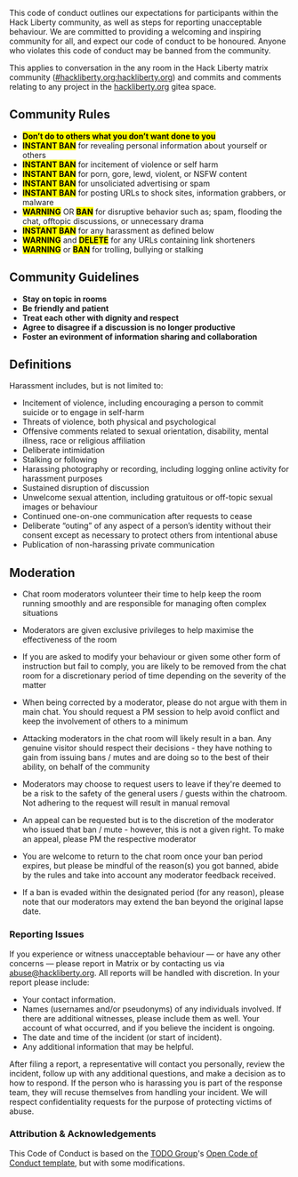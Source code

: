 This code of conduct outlines our expectations for participants within the Hack Liberty community, as well as steps for reporting unacceptable behaviour. We are committed to providing a welcoming and inspiring community for all, and expect our code of conduct to be honoured. Anyone who violates this code of conduct may be banned from the community.

This applies to conversation in the any room in the Hack Liberty matrix community ([#hackliberty.org:hackliberty.org](https://matrix.to/#/#hackliberty.org:hackliberty.org)) and commits and comments relating to any project in the [hackliberty.org](https://git.hackliberty.org) gitea space.

## **Community Rules**
- <mark>**Don’t do to others what you don’t want done to you**</mark>
- <mark>**INSTANT BAN**</mark> for revealing personal information about yourself or others
- <mark>**INSTANT BAN**</mark> for incitement of violence or self harm
- <mark>**INSTANT BAN**</mark> for porn, gore, lewd, violent, or NSFW content
- <mark>**INSTANT BAN**</mark> for unsoliciated advertising or spam
- <mark>**INSTANT BAN**</mark> for posting URLs to shock sites, information grabbers, or malware
- <mark>**WARNING**</mark> OR <mark>**BAN**</mark> for disruptive behavior such as; spam, flooding the chat, offtopic discussions, or unnecessary drama
- <mark>**INSTANT BAN**</mark> for any harassment as defined below
- <mark>**WARNING**</mark> and <mark>**DELETE**</mark> for any URLs containing link shorteners
- <mark>**WARNING**</mark> or <mark>**BAN**</mark> for trolling, bullying or stalking

## **Community Guidelines**

-  **Stay on topic in rooms**
-  **Be friendly and patient**
-  **Treat each other with dignity and respect**
-  **Agree to disagree if a discussion is no longer productive**
- **Foster an evironment of information sharing and collaboration**

## Definitions

Harassment includes, but is not limited to:

- Incitement of violence, including encouraging a person to commit suicide or to engage in self-harm
- Threats of violence, both physical and psychological
- Offensive comments related to sexual orientation, disability, mental illness, race or religious affiliation
- Deliberate intimidation
- Stalking or following
- Harassing photography or recording, including logging online activity for harassment purposes
- Sustained disruption of discussion
- Unwelcome sexual attention, including gratuitous or off-topic sexual images or behaviour
- Continued one-on-one communication after requests to cease
- Deliberate “outing” of any aspect of a person’s identity without their consent except as necessary to protect others from intentional abuse
- Publication of non-harassing private communication

## **Moderation**
- Chat room moderators volunteer their time to help keep the room running smoothly and are responsible for managing often complex situations

- Moderators are given exclusive privileges to help maximise the effectiveness of the room

- If you are asked to modify your behaviour or given some other form of instruction but fail to comply, you are likely to be removed from the chat room for a discretionary period of time depending on the severity of the matter

- When being corrected by a moderator, please do not argue with them in main chat. You should request a PM session to help avoid conflict and keep the involvement of others to a minimum

- Attacking moderators in the chat room will likely result in a ban. Any genuine visitor should respect their decisions - they have nothing to gain from issuing bans / mutes and are doing so to the best of their ability, on behalf of the community

- Moderators may choose to request users to leave if they're deemed to be a risk to the safety of the general users / guests within the chatroom. Not adhering to the request will result in manual removal

- An appeal can be requested but is to the discretion of the moderator who issued that ban / mute - however, this is not a given right. To make an appeal, please PM the respective moderator

- You are welcome to return to the chat room once your ban period expires, but please be mindful of the reason(s) you got banned, abide by the rules and take into account any moderator feedback received.

- If a ban is evaded within the designated period (for any reason), please note that our moderators may extend the ban beyond the original lapse date.

### Reporting Issues

If you experience or witness unacceptable behaviour — or have any other concerns — please report in Matrix or by contacting us via abuse@hackliberty.org. All reports will be handled with discretion. In your report please include:

- Your contact information.
- Names (usernames and/or pseudonyms) of any individuals involved. If there are additional witnesses, please include them as well. Your account of what occurred, and if you believe the incident is ongoing.
- The date and time of the incident (or start of incident).
- Any additional information that may be helpful.

After filing a report, a representative will contact you personally, review the incident, follow up with any additional questions, and make a decision as to how to respond. If the person who is harassing you is part of the response team, they will recuse themselves from handling your incident. We will respect confidentiality requests for the purpose of protecting victims of abuse.

### Attribution & Acknowledgements

This Code of Conduct is based on the [TODO Group](https://twitter.com/todogroup)'s [Open Code of Conduct template](https://github.com/todogroup/opencodeofconduct), but with some modifications.
